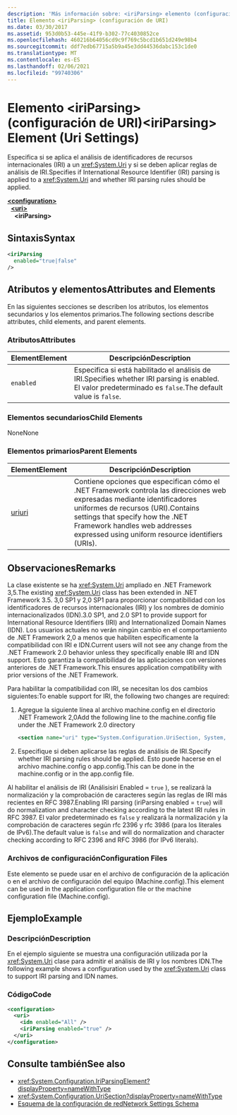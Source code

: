 ```yaml
---
description: 'Más información sobre: <iriParsing> elemento (configuración de URI)'
title: Elemento <iriParsing> (configuración de URI)
ms.date: 03/30/2017
ms.assetid: 953d0b53-445e-41f9-b302-77c4030852ce
ms.openlocfilehash: 460216b64056cd9c9f769c5bcd1b651d249e98b4
ms.sourcegitcommit: ddf7edb67715a5b9a45e3dd44536dabc153c1de0
ms.translationtype: MT
ms.contentlocale: es-ES
ms.lasthandoff: 02/06/2021
ms.locfileid: "99740306"
---
```

# <a name="iriparsing-element-uri-settings"></a><span data-ttu-id="6322c-103">Elemento \<iriParsing> (configuración de URI)</span><span class="sxs-lookup"><span data-stu-id="6322c-103">\<iriParsing> Element (Uri Settings)</span></span>

<span data-ttu-id="6322c-104">Especifica si se aplica el análisis de identificadores de recursos internacionales (IRI) a un <xref:System.Uri> y si se deben aplicar reglas de análisis de IRI.</span><span class="sxs-lookup"><span data-stu-id="6322c-104">Specifies if International Resource Identifier (IRI) parsing is applied to a <xref:System.Uri> and whether IRI parsing rules should be applied.</span></span>  
  
[**\<configuration>**](../configuration-element.md)  
&nbsp;&nbsp;[**\<uri>**](uri-element-uri-settings.md)  
&nbsp;&nbsp;&nbsp;&nbsp;**\<iriParsing>**  
  
## <a name="syntax"></a><span data-ttu-id="6322c-105">Sintaxis</span><span class="sxs-lookup"><span data-stu-id="6322c-105">Syntax</span></span>  
  
```xml  
<iriParsing  
  enabled="true|false"  
/>  
```  
  
## <a name="attributes-and-elements"></a><span data-ttu-id="6322c-106">Atributos y elementos</span><span class="sxs-lookup"><span data-stu-id="6322c-106">Attributes and Elements</span></span>  

 <span data-ttu-id="6322c-107">En las siguientes secciones se describen los atributos, los elementos secundarios y los elementos primarios.</span><span class="sxs-lookup"><span data-stu-id="6322c-107">The following sections describe attributes, child elements, and parent elements.</span></span>  
  
### <a name="attributes"></a><span data-ttu-id="6322c-108">Atributos</span><span class="sxs-lookup"><span data-stu-id="6322c-108">Attributes</span></span>  
  
|<span data-ttu-id="6322c-109">**Element**</span><span class="sxs-lookup"><span data-stu-id="6322c-109">**Element**</span></span>|<span data-ttu-id="6322c-110">**Descripción**</span><span class="sxs-lookup"><span data-stu-id="6322c-110">**Description**</span></span>|  
|-----------------|---------------------|  
|`enabled`|<span data-ttu-id="6322c-111">Especifica si está habilitado el análisis de IRI.</span><span class="sxs-lookup"><span data-stu-id="6322c-111">Specifies whether IRI parsing is enabled.</span></span> <span data-ttu-id="6322c-112">El valor predeterminado es `false`.</span><span class="sxs-lookup"><span data-stu-id="6322c-112">The default value is `false`.</span></span>|  
  
### <a name="child-elements"></a><span data-ttu-id="6322c-113">Elementos secundarios</span><span class="sxs-lookup"><span data-stu-id="6322c-113">Child Elements</span></span>  

 <span data-ttu-id="6322c-114">None</span><span class="sxs-lookup"><span data-stu-id="6322c-114">None</span></span>  
  
### <a name="parent-elements"></a><span data-ttu-id="6322c-115">Elementos primarios</span><span class="sxs-lookup"><span data-stu-id="6322c-115">Parent Elements</span></span>  
  
|<span data-ttu-id="6322c-116">**Element**</span><span class="sxs-lookup"><span data-stu-id="6322c-116">**Element**</span></span>|<span data-ttu-id="6322c-117">**Descripción**</span><span class="sxs-lookup"><span data-stu-id="6322c-117">**Description**</span></span>|  
|-----------------|---------------------|  
|[<span data-ttu-id="6322c-118">uri</span><span class="sxs-lookup"><span data-stu-id="6322c-118">uri</span></span>](uri-element-uri-settings.md)|<span data-ttu-id="6322c-119">Contiene opciones que especifican cómo el .NET Framework controla las direcciones web expresadas mediante identificadores uniformes de recursos (URI).</span><span class="sxs-lookup"><span data-stu-id="6322c-119">Contains settings that specify how the .NET Framework handles web addresses expressed using uniform resource identifiers (URIs).</span></span>|  
  
## <a name="remarks"></a><span data-ttu-id="6322c-120">Observaciones</span><span class="sxs-lookup"><span data-stu-id="6322c-120">Remarks</span></span>  

 <span data-ttu-id="6322c-121">La clase existente se ha <xref:System.Uri> ampliado en .NET Framework 3,5.</span><span class="sxs-lookup"><span data-stu-id="6322c-121">The existing <xref:System.Uri> class has been extended in .NET Framework 3.5.</span></span> <span data-ttu-id="6322c-122">3,0 SP1 y 2,0 SP1 para proporcionar compatibilidad con los identificadores de recursos internacionales (IRI) y los nombres de dominio internacionalizados (IDN).</span><span class="sxs-lookup"><span data-stu-id="6322c-122">3.0 SP1, and 2.0 SP1 to provide support for International Resource Identifiers (IRI) and Internationalized Domain Names (IDN).</span></span> <span data-ttu-id="6322c-123">Los usuarios actuales no verán ningún cambio en el comportamiento de .NET Framework 2,0 a menos que habiliten específicamente la compatibilidad con IRI e IDN.</span><span class="sxs-lookup"><span data-stu-id="6322c-123">Current users will not see any change from the .NET Framework 2.0 behavior unless they specifically enable IRI and IDN support.</span></span> <span data-ttu-id="6322c-124">Esto garantiza la compatibilidad de las aplicaciones con versiones anteriores de .NET Framework.</span><span class="sxs-lookup"><span data-stu-id="6322c-124">This ensures application compatibility with prior versions of the .NET Framework.</span></span>  
  
 <span data-ttu-id="6322c-125">Para habilitar la compatibilidad con IRI, se necesitan los dos cambios siguientes:</span><span class="sxs-lookup"><span data-stu-id="6322c-125">To enable support for IRI, the following two changes are required:</span></span>  
  
1. <span data-ttu-id="6322c-126">Agregue la siguiente línea al archivo machine.config en el directorio .NET Framework 2,0</span><span class="sxs-lookup"><span data-stu-id="6322c-126">Add the following line to the machine.config file under the .NET Framework 2.0 directory</span></span>  
  
    ```xml  
    <section name="uri" type="System.Configuration.UriSection, System, Version=2.0.0.0, Culture=neutral, PublicKeyToken=b77a5c561934e089" />  
    ```  
  
2. <span data-ttu-id="6322c-127">Especifique si deben aplicarse las reglas de análisis de IRI.</span><span class="sxs-lookup"><span data-stu-id="6322c-127">Specify whether IRI parsing rules should be applied.</span></span> <span data-ttu-id="6322c-128">Esto puede hacerse en el archivo machine.config o app.config.</span><span class="sxs-lookup"><span data-stu-id="6322c-128">This can be done in the machine.config or in the app.config file.</span></span>  
  
 <span data-ttu-id="6322c-129">Al habilitar el análisis de IRI (Análisisiri Enabled = `true` ), se realizará la normalización y la comprobación de caracteres según las reglas de IRI más recientes en RFC 3987.</span><span class="sxs-lookup"><span data-stu-id="6322c-129">Enabling IRI parsing (iriParsing enabled = `true`) will do normalization and character checking according to the latest IRI rules in RFC 3987.</span></span> <span data-ttu-id="6322c-130">El valor predeterminado es `false` y realizará la normalización y la comprobación de caracteres según rfc 2396 y rfc 3986 (para los literales de IPv6).</span><span class="sxs-lookup"><span data-stu-id="6322c-130">The default value is `false` and will do normalization and character checking according to RFC 2396 and RFC 3986 (for IPv6 literals).</span></span>  
  
### <a name="configuration-files"></a><span data-ttu-id="6322c-131">Archivos de configuración</span><span class="sxs-lookup"><span data-stu-id="6322c-131">Configuration Files</span></span>  

 <span data-ttu-id="6322c-132">Este elemento se puede usar en el archivo de configuración de la aplicación o en el archivo de configuración del equipo (Machine.config).</span><span class="sxs-lookup"><span data-stu-id="6322c-132">This element can be used in the application configuration file or the machine configuration file (Machine.config).</span></span>  
  
## <a name="example"></a><span data-ttu-id="6322c-133">Ejemplo</span><span class="sxs-lookup"><span data-stu-id="6322c-133">Example</span></span>  
  
### <a name="description"></a><span data-ttu-id="6322c-134">Descripción</span><span class="sxs-lookup"><span data-stu-id="6322c-134">Description</span></span>  

 <span data-ttu-id="6322c-135">En el ejemplo siguiente se muestra una configuración utilizada por la <xref:System.Uri> clase para admitir el análisis de IRI y los nombres IDN.</span><span class="sxs-lookup"><span data-stu-id="6322c-135">The following example shows a configuration used by the <xref:System.Uri> class to support IRI parsing and IDN names.</span></span>  
  
### <a name="code"></a><span data-ttu-id="6322c-136">Código</span><span class="sxs-lookup"><span data-stu-id="6322c-136">Code</span></span>  
  
```xml  
<configuration>  
  <uri>  
    <idn enabled="All" />  
    <iriParsing enabled="true" />  
  </uri>  
</configuration>  
```  
  
## <a name="see-also"></a><span data-ttu-id="6322c-137">Consulte también</span><span class="sxs-lookup"><span data-stu-id="6322c-137">See also</span></span>

- <xref:System.Configuration.IriParsingElement?displayProperty=nameWithType>
- <xref:System.Configuration.UriSection?displayProperty=nameWithType>
- [<span data-ttu-id="6322c-138">Esquema de la configuración de red</span><span class="sxs-lookup"><span data-stu-id="6322c-138">Network Settings Schema</span></span>](index.md)

